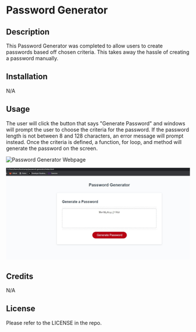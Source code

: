 # Password Generator

## Description

This Password Generator was completed to allow users to create passwords based off chosen criteria. This takes away the hassle of creating a password manually.

## Installation

N/A

## Usage

The user will click the button that says "Generate Password" and windows will prompt the user to choose the criteria for the password. If the password length is not between 8 and 128 characters, an error message will prompt instead. Once the criteria is defined, a function, for loop, and method will generate the password on the screen.

![Password Generator Webpage](https://barcar95.github.io/password-generator/)

[![Watch the video](./assets/password-generator-screenshot.jpg)](./assets/password-generator.mp4)

## Credits

N/A

## License

Please refer to the LICENSE in the repo.